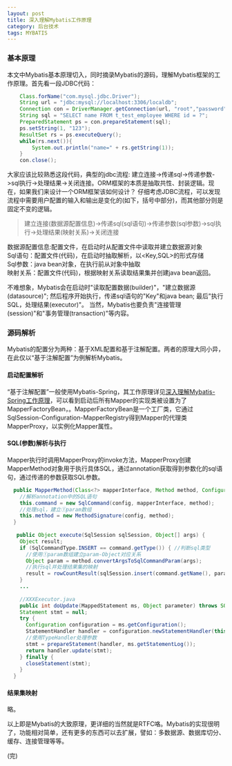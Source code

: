```yaml
---
layout: post
title: 深入理解Mybatis工作原理
category: 后台技术
tags: MYBATIS
---
```

### 基本原理
本文中Mybatis基本原理切入，同时摘录Mybatis的源码，理解Mybatis框架的工作原理。首先看一段JDBC代码：

```java
	Class.forName("com.mysql.jdbc.Driver");
	String url = "jdbc:mysql://localhost:3306/localdb";
	Connection con = DriverManager.getConnection(url, "root","password");			
	String sql = "SELECT name FROM t_test_employee WHERE id = ?";
	PreparedStatement ps = con.prepareStatement(sql);
	ps.setString(1, "123");
	ResultSet rs = ps.executeQuery();
	while(rs.next()){
		System.out.println("name=" + rs.getString(1));
	}
	con.close();
```
大家应该比较熟悉这段代码，典型的jdbc流程: 建立连接->传递sql->传递参数->sql执行->处理结果->关闭连接。ORM框架的本质是抽取共性、封装逻辑。现在，如果我们来设计一个ORM框架该如何设计？
仔细考虑JDBC流程，可以发现流程中需要用户配置的输入和输出是变化的(如下，括号中部分)，而其他部分则是固定不变的逻辑。

> 建立连接(数据源配置信息)->传递sql(sql语句)->传递参数(sql参数)->sql执行->处理结果(映射关系)->关闭连接

数据源配置信息:配置文件，在启动时从配置文件中读取并建立数据源对象    
Sql语句：配置文件(代码)，在启动时抽取解析，以<Key,SQL>的形式存储      
Sql参数：java bean对象，在执行前从对象中抽取       
映射关系：配置文件(代码)，根据映射关系读取结果集并创建java bean返回。    

不难想象，Mybatis会在启动时"读取配置数据(builder)"，"建立数据源(datasource)"; 然后程序开始执行，传递sql语句的"Key"和java bean; 最后"执行SQL，处理结果(executor)"。 当然，Mybatis也要负责"连接管理(session)"和"事务管理(transaction)"等内容。

### 源码解析
Mybatis的配置分为两种：基于XML配置和基于注解配置。两者的原理大同小异，在此仅以“基于注解配置”为例解析Mybatis。

#### 启动配置解析
“基于注解配置”一般使用Mybatis-Spring，其工作原理详见[深入理解Mybatis-Spring工作原理](http://cyningsun.github.io/08-17-2014/reading-mybatis-spring-source-code.html)，可以看到启动后所有Mapper的实现类被设置为了MapperFactoryBean，。MapperFactoryBean是一个工厂类，它通过SqlSession-Configuration-MapperRegistry得到Mapper的代理类MapperProxy，以实例化Mapper属性。

#### SQL(参数)解析与执行
Mapper执行时调用MapperProxy的invoke方法，MapperProxy创建MapperMethod对象用于执行具体SQL，通过annotation获取得到参数化的sql语句，通过传递的参数获取SQL参数。
	
```java
  public MapperMethod(Class<?> mapperInterface, Method method, Configuration config) {
	//解析annotation中的SQL语句
    this.command = new SqlCommand(config, mapperInterface, method);
	//处理sql，建立①param数组
    this.method = new MethodSignature(config, method);
  }
  
   public Object execute(SqlSession sqlSession, Object[] args) {
    Object result;
    if (SqlCommandType.INSERT == command.getType()) { //判断sql类型
	  //使用①param数组建立param-Object对应关系
      Object param = method.convertArgsToSqlCommandParam(args);
	  //执行sql并处理结果集的映射
      result = rowCountResult(sqlSession.insert(command.getName(), param));
    }
	...
	
	//XXXExecutor.java
	public int doUpdate(MappedStatement ms, Object parameter) throws SQLException {
    Statement stmt = null;
    try {
      Configuration configuration = ms.getConfiguration();
      StatementHandler handler = configuration.newStatementHandler(this, ms, parameter, RowBounds.DEFAULT, null, null);
	  //使用TypeHandler处理参数
      stmt = prepareStatement(handler, ms.getStatementLog());
      return handler.update(stmt);
    } finally {
      closeStatement(stmt);
    }
  }
```

#### 结果集映射
略。

以上即是Mybatis的大致原理，更详细的当然就是RTFC咯。Mybatis的实现很明了，功能相对简单，还有更多的东西可以去扩展，譬如：多数据源、数据库切分、缓存、连接管理等等。




(完)





